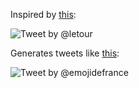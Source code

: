 Inspired by [this](https://twitter.com/letour/status/624914895209897985):

![Tweet by @letour](http://i.imgur.com/ldtgNyr.png)

Generates tweets like [this](https://twitter.com/emojidefrance/status/623854766632906753):

![Tweet by @emojidefrance](http://i.imgur.com/4pQzlh6l.png)

